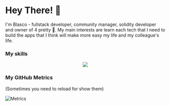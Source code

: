 # Hey There! 👋

I'm Blasco - fullstack developer, community manager, solidity developer and owner of 4 pretty 🐶. My main interests are learn each tech that I need to build the apps that I think will make more easy my life and my colleague's life.


### My skills
<p align="center">
  <a href="https://flamatech.io">
    <img src="https://skillicons.dev/icons?i=py,flask,bash,js,html,css,nodejs,express,react,solidity,materialui,mongodb,nginx,nextjs,prisma,discord,bots,pug" />
  </a>
</p>



### My GitHub Metrics
(Sometimes you need to reload for show them)

![Metrics](https://metrics.lecoq.io/blascokoa?template=classic&languages=1&isocalendar=1&achievements=1&base.indepth=false&isocalendar.duration=half-year&languages.limit=8&languages.threshold=0%25&languages.other=false&languages.colors=github&languages.sections=most-used&languages.indepth=false&languages.analysis.timeout=15&languages.categories=markup%2C%20programming&languages.recent.categories=markup%2C%20programming&languages.recent.load=300&languages.recent.days=14&achievements.threshold=C&achievements.secrets=true&achievements.display=detailed&achievements.limit=0&config.timezone=Atlantic%2FCanary)
